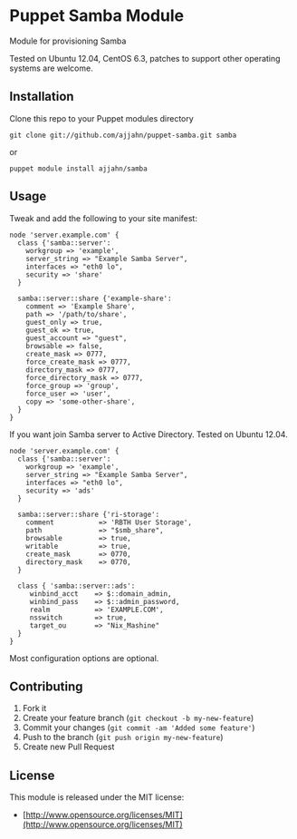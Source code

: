 # Puppet Samba Module

Module for provisioning Samba

Tested on Ubuntu 12.04, CentOS 6.3, patches to support other operating systems are welcome.

## Installation

Clone this repo to your Puppet modules directory

    git clone git://github.com/ajjahn/puppet-samba.git samba

or

    puppet module install ajjahn/samba

## Usage

Tweak and add the following to your site manifest:

    node 'server.example.com' {
      class {'samba::server':
        workgroup => 'example',
        server_string => "Example Samba Server",
        interfaces => "eth0 lo",
        security => 'share'
      }

      samba::server::share {'example-share':
        comment => 'Example Share',
        path => '/path/to/share',
        guest_only => true,
        guest_ok => true,
        guest_account => "guest",
        browsable => false,
        create_mask => 0777,
        force_create_mask => 0777,
        directory_mask => 0777,
        force_directory_mask => 0777,
        force_group => 'group',
        force_user => 'user',
        copy => 'some-other-share',
      }
    }

If you want join Samba server to Active Directory. Tested on Ubuntu 12.04.

    node 'server.example.com' {
      class {'samba::server':
        workgroup => 'example',
        server_string => "Example Samba Server",
        interfaces => "eth0 lo",
        security => 'ads'
      }

      samba::server::share {'ri-storage':
        comment           => 'RBTH User Storage',
        path              => "$smb_share",
        browsable         => true,
        writable          => true,
        create_mask       => 0770,
        directory_mask    => 0770,
      }

      class { 'samba::server::ads':
         winbind_acct    => $::domain_admin,
         winbind_pass    => $::admin_password,
         realm           => 'EXAMPLE.COM',
         nsswitch        => true,
         target_ou       => "Nix_Mashine"
      }
    }

Most configuration options are optional.

## Contributing

1. Fork it
2. Create your feature branch (`git checkout -b my-new-feature`)
3. Commit your changes (`git commit -am 'Added some feature'`)
4. Push to the branch (`git push origin my-new-feature`)
5. Create new Pull Request

## License

This module is released under the MIT license:

* [http://www.opensource.org/licenses/MIT](http://www.opensource.org/licenses/MIT)
